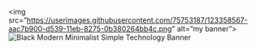 <img src=”https://userimages.githubusercontent.com/75753187/123358567-aac7b900-d539-11eb-8275-0b380264bb4c.png" alt=”my banner”>![Black Modern Minimalist Simple Technology Banner](https://user-images.githubusercontent.com/108370739/206229713-64eea593-8267-4f82-b51e-11d9858650ef.png)
